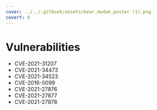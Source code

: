 ```yaml
---
cover: ../../.gitbook/assets/bear_mudak_poster (1).png
coverY: 0
---
```


# Vulnerabilities

* CVE-2021-31207
* CVE-2021-34473
* CVE-2021-34523
* CVE-2016-0099
* CVE-2021-27876
* CVE-2021-27877
* CVE-2021-27878
